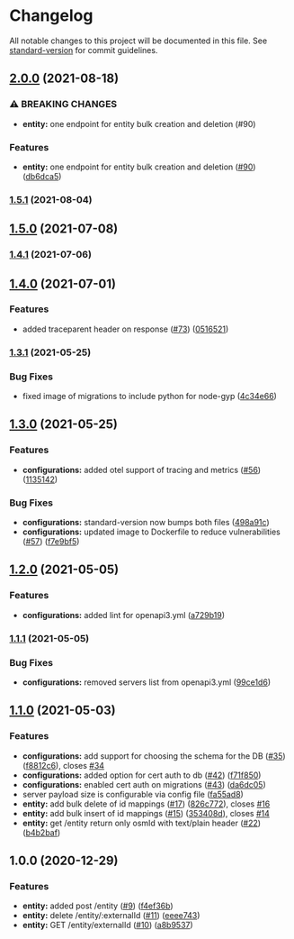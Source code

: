 # Changelog

All notable changes to this project will be documented in this file. See [standard-version](https://github.com/conventional-changelog/standard-version) for commit guidelines.

## [2.0.0](https://github.com/MapColonies/id-2-osm/compare/v1.5.1...v2.0.0) (2021-08-18)


### ⚠ BREAKING CHANGES

* **entity:** one endpoint for entity bulk creation and deletion (#90)

### Features

* **entity:** one endpoint for entity bulk creation and deletion ([#90](https://github.com/MapColonies/id-2-osm/issues/90)) ([db6dca5](https://github.com/MapColonies/id-2-osm/commit/db6dca527fd699a9ea70070f5c4269fa44c3c556))

### [1.5.1](https://github.com/MapColonies/id-2-osm/compare/v1.5.0...v1.5.1) (2021-08-04)

## [1.5.0](https://github.com/MapColonies/id-2-osm/compare/v1.4.1...v1.5.0) (2021-07-08)

### [1.4.1](https://github.com/MapColonies/id-2-osm/compare/v1.4.0...v1.4.1) (2021-07-06)

## [1.4.0](https://github.com/MapColonies/id-2-osm/compare/v1.3.1...v1.4.0) (2021-07-01)


### Features

* added traceparent header on response ([#73](https://github.com/MapColonies/id-2-osm/issues/73)) ([0516521](https://github.com/MapColonies/id-2-osm/commit/05165214d3d99df72fa466821d3a1553ab1d89a3))

### [1.3.1](https://github.com/MapColonies/id-2-osm/compare/v1.3.0...v1.3.1) (2021-05-25)


### Bug Fixes

* fixed image of migrations to include python for node-gyp ([4c34e66](https://github.com/MapColonies/id-2-osm/commit/4c34e66956aacf9396eddea5d46dbfbd1ce84ffe))

## [1.3.0](https://github.com/MapColonies/id-2-osm/compare/v1.2.0...v1.3.0) (2021-05-25)


### Features

* **configurations:** added otel support of tracing and metrics ([#56](https://github.com/MapColonies/id-2-osm/issues/56)) ([1135142](https://github.com/MapColonies/id-2-osm/commit/11351427981108b00dbf5e211a4a03741936a0fc))


### Bug Fixes

* **configurations:** standard-version now bumps both files ([498a91c](https://github.com/MapColonies/id-2-osm/commit/498a91cf547a76832c3120b22d54f5ec7b84eb6c))
* **configurations:** updated image to Dockerfile to reduce vulnerabilities ([#57](https://github.com/MapColonies/id-2-osm/issues/57)) ([f7e9bf5](https://github.com/MapColonies/id-2-osm/commit/f7e9bf54524b8c7150ee7f7ba404778d531a0bc8))

## [1.2.0](https://github.com/MapColonies/id-2-osm/compare/v1.1.1...v1.2.0) (2021-05-05)


### Features

* **configurations:** added lint for openapi3.yml ([a729b19](https://github.com/MapColonies/id-2-osm/commit/a729b19f0e4ad09fe39fbe8f14656bc9c1a2b507))

### [1.1.1](https://github.com/MapColonies/id-2-osm/compare/v1.1.0...v1.1.1) (2021-05-05)


### Bug Fixes

* **configurations:** removed servers list from openapi3.yml ([99ce1d6](https://github.com/MapColonies/id-2-osm/commit/99ce1d6b245572f2a28085461d11d76ca42f1ded))

## [1.1.0](https://github.com/MapColonies/id-2-osm/compare/v1.0.0...v1.1.0) (2021-05-03)


### Features

* **configurations:** add support for choosing the schema for the DB ([#35](https://github.com/MapColonies/id-2-osm/issues/35)) ([f8812c6](https://github.com/MapColonies/id-2-osm/commit/f8812c67235a7a9c5a54597503a6cc04f93c1f49)), closes [#34](https://github.com/MapColonies/id-2-osm/issues/34)
* **configurations:** added option for cert auth to db ([#42](https://github.com/MapColonies/id-2-osm/issues/42)) ([f71f850](https://github.com/MapColonies/id-2-osm/commit/f71f8500773f79ba91d70702b04d166639f186e3))
* **configurations:** enabled cert auth on migrations ([#43](https://github.com/MapColonies/id-2-osm/issues/43)) ([da6dc05](https://github.com/MapColonies/id-2-osm/commit/da6dc051d284cab1ffeac8a567f28eb5b27167bb))
* server payload size is configurable via config file ([fa55ad8](https://github.com/MapColonies/id-2-osm/commit/fa55ad87f3bfb149035f3d003c614560dd624e4b))
* **entity:** add bulk delete of id mappings ([#17](https://github.com/MapColonies/id-2-osm/issues/17)) ([826c772](https://github.com/MapColonies/id-2-osm/commit/826c772a9c49b035d6fb120e849e7bdc058827d5)), closes [#16](https://github.com/MapColonies/id-2-osm/issues/16)
* **entity:** add bulk insert of id mappings ([#15](https://github.com/MapColonies/id-2-osm/issues/15)) ([353408d](https://github.com/MapColonies/id-2-osm/commit/353408d49cb23e35f0f3ef16eab28c62c4a39147)), closes [#14](https://github.com/MapColonies/id-2-osm/issues/14)
* **entity:** get /entity return only osmId with text/plain header ([#22](https://github.com/MapColonies/id-2-osm/issues/22)) ([b4b2baf](https://github.com/MapColonies/id-2-osm/commit/b4b2bafbe90c76da13b512306cc3305ed15a0394))

## 1.0.0 (2020-12-29)


### Features

* **entity:** added post /entity ([#9](https://github.com/MapColonies/id-2-osm/issues/9)) ([f4ef36b](https://github.com/MapColonies/id-2-osm/commit/f4ef36b209a845cc88214978c60de8cd679ddd0f))
* **entity:** delete /entity/:externalId ([#11](https://github.com/MapColonies/id-2-osm/issues/11)) ([eeee743](https://github.com/MapColonies/id-2-osm/commit/eeee7437ddcd547ec1a4262931ba6bb2730d7662))
* **entity:** GET /entity/externalId ([#10](https://github.com/MapColonies/id-2-osm/issues/10)) ([a8b9537](https://github.com/MapColonies/id-2-osm/commit/a8b9537b7cb6b77a562dc5af301e1c4158ea3136))
